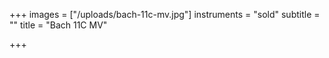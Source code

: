 +++
images = ["/uploads/bach-11c-mv.jpg"]
instruments = "sold"
subtitle = ""
title = "Bach 11C MV"

+++
